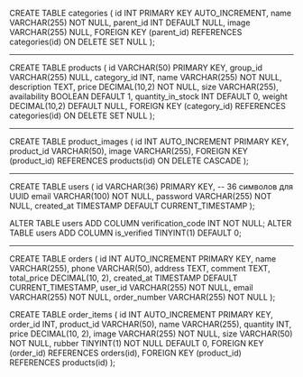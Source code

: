 CREATE TABLE categories (
id INT PRIMARY KEY AUTO_INCREMENT,
name VARCHAR(255) NOT NULL,
parent_id INT DEFAULT NULL,
image VARCHAR(255) NULL,
FOREIGN KEY (parent_id) REFERENCES categories(id) ON DELETE SET NULL
);

---

CREATE TABLE products (
id VARCHAR(50) PRIMARY KEY,
group_id VARCHAR(255) NULL,
category_id INT,
name VARCHAR(255) NOT NULL,
description TEXT,
price DECIMAL(10,2) NOT NULL,
size VARCHAR(255),
availability BOOLEAN DEFAULT 1,
quantity_in_stock INT DEFAULT 0,
weight DECIMAL(10,2) DEFAULT NULL,
FOREIGN KEY (category_id) REFERENCES categories(id) ON DELETE SET NULL
);

---

CREATE TABLE product_images (
id INT AUTO_INCREMENT PRIMARY KEY,
product_id VARCHAR(50),
image VARCHAR(255),
FOREIGN KEY (product_id) REFERENCES products(id) ON DELETE CASCADE
);

---

CREATE TABLE users (
id VARCHAR(36) PRIMARY KEY, -- 36 символов для UUID
email VARCHAR(100) NOT NULL,
password VARCHAR(255) NOT NULL,
created_at TIMESTAMP DEFAULT CURRENT_TIMESTAMP
);

ALTER TABLE users ADD COLUMN verification_code INT NOT NULL;
ALTER TABLE users ADD COLUMN is_verified TINYINT(1) DEFAULT 0;

---

CREATE TABLE orders (
id INT AUTO_INCREMENT PRIMARY KEY,
name VARCHAR(255),
phone VARCHAR(50),
address TEXT,
comment TEXT,
total_price DECIMAL(10, 2),
created_at TIMESTAMP DEFAULT CURRENT_TIMESTAMP,
user_id VARCHAR(255) NOT NULL,
email VARCHAR(255) NOT NULL,
order_number VARCHAR(255) NOT NULL
);

CREATE TABLE order_items (
id INT AUTO_INCREMENT PRIMARY KEY,
order_id INT,
product_id VARCHAR(50),
name VARCHAR(255),
quantity INT,
price DECIMAL(10, 2),
image VARCHAR(255) NOT NULL,
size VARCHAR(50) NOT NULL,
rubber TINYINT(1) NOT NULL DEFAULT 0,
FOREIGN KEY (order_id) REFERENCES orders(id),
FOREIGN KEY (product_id) REFERENCES products(id)
);
